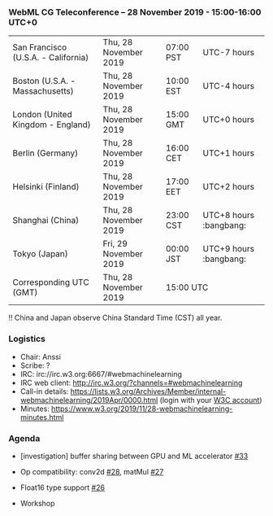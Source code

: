 ### WebML CG Teleconference – 28 November 2019 - 15:00-16:00 UTC+0

<table>
<tr><td> San Francisco (U.S.A. - California) <td> Thu, 28 November 2019 <td> 07:00 PST <td> UTC-7 hours
<tr><td> Boston (U.S.A. - Massachusetts) <td> Thu, 28 November 2019 <td> 10:00 EST <td> UTC-4 hours
<tr><td> London (United Kingdom - England) <td> Thu, 28 November 2019 <td> 15:00 GMT <td> UTC+0 hours
<tr><td> Berlin (Germany) <td> Thu, 28 November 2019 <td> 16:00 CET <td> UTC+1 hours
<tr><td> Helsinki (Finland) <td> Thu, 28 November 2019 <td> 17:00 EET <td> UTC+2 hours
<tr><td> Shanghai (China) <td> Thu, 28 November 2019 <td> 23:00 CST <td> UTC+8 hours :bangbang: 
<tr><td> Tokyo (Japan) <td> Fri, 29 November 2019 <td> 00:00 JST <td> UTC+9 hours :bangbang:
<tr><td> Corresponding UTC (GMT) <td> Thu, 28 November 2019 <td colspan=2> 15:00 UTC
</table>

:bangbang: China and Japan observe China Standard Time (CST) all year.

### Logistics

* Chair: Anssi
* Scribe: ?
* IRC: irc://irc.w3.org:6667/#webmachinelearning
* IRC web client: http://irc.w3.org/?channels=#webmachinelearning
* Call-in details: https://lists.w3.org/Archives/Member/internal-webmachinelearning/2019Apr/0000.html (login with your [W3C account](https://www.w3.org/Help/Account/))
* Minutes: https://www.w3.org/2019/11/28-webmachinelearning-minutes.html

### Agenda

* [investigation] buffer sharing between GPU and ML accelerator [#33](https://github.com/webmachinelearning/webnn/issues/33)

* Op compatibility: conv2d [#28](https://github.com/webmachinelearning/webnn/issues/28), matMul [#27](https://github.com/webmachinelearning/webnn/issues/27)

* Float16 type support [#26](https://github.com/webmachinelearning/webnn/issues/26) 

* Workshop
